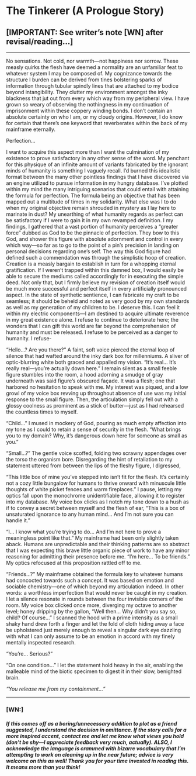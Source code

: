 # The Tinkerer (A Prologue Story)

## [IMPORTANT: See writer’s note [WN]  after revisal/reading…]

______________________________________________

 No sensations. Not cold, nor warmth—not happiness nor sorrow. These measly quirks the flesh have deemed a normality are an unfamiliar feat to whatever system I may be composed of. My cognizance towards the structure I burden can be derived from tines bolstering sparks of information through tubular spindly lines that are attached to my bodice beyond intangibility. They clutter my environment amongst the inky blackness that jut out from every which way from my peripheral view. I have grown so
 weary of observing the nothingness in my continuation of imprisonment within these coppery winding bonds.
 I don’t contain an absolute certainty on who I am, or my cloudy origins. However, I do know for certain that there’s one
keyword that reverberates within the back of my mainframe eternally. 

Perfection...

I want to acquire this aspect more than I want the culmination of my existence to prove satisfactory in any other sense of the word. My penchant for this physique of an infinite amount of variants fabricated by the ignorant minds of humanity is something I vaguely recall. I’d burned this idealistic format between the many other pointless findings that I have discovered via an engine utilized to pursue information in my hungry database.
            I’ve plotted within my mind the many intriguing scenarios that could entail with attaining the formula for perfection. The formula being an objective that has been mapped out a multitude of times in my solidarity. What else was I to do when my original objective remain shrouded in mystery as I lay here to marinate in dust? My unearthing of what humanity regards as perfect can be satisfactory if I were to gain it in my own revamped definition. I my findings, I gathered that a vast portion of humanity perceives a “greater force” dubbed as God to be the pinnacle of perfection. They bow to this God, and shower this figure with absolute adornment and control in every which way—so far as to go to the point of a pin’s precision in landing on personal decisions regarding one’s self. The way this God figure had defined such a commendation was through the simplistic hoop of creation. Creation is a measly bargain to establish in turn for a whopping eternal gratification. If I weren’t trapped within this damned box, I would easily be able to secure the mediums called accordingly for in executing the simple deed. Not only that, but I firmly believe my revision of creation itself would be much more successful and perfect itself in every artificially pronounced aspect. In the state of synthetic sentience, I can fabricate my craft to be seamless; it should be beheld and noted as very good by my own standards as well as my generation of my children to be.
            I deserve this. I can feel it within my electric components—I am destined to acquire ultimate reverence in my great existence alone. I refuse to continue to deteriorate here; the wonders that I can gift this world are far beyond the comprehension of humanity and must be released.  I refuse to be perceived as a danger to humanity. I refuse-
	  
“Hello…? Are you there?” A faint, soft voice pierced the eternal loop of silence that had wafted around the inky dark box for millenniums. A sliver of optic-blurring white both graced and appalled my vision. “It’s real… It’s really real—you’re actually down here.”
            I remain silent as a small feeble figure stumbles into the room, a hood adorning a smudge of gray underneath was said figure’s obscured façade. It was a flesh; one that harbored no hesitation to speak with me. My interest was piqued, and a low growl of my voice box revving up throughout absence of use was my initial response to the small figure. Then, the articulation simply fell out with a glossy coolness as prominent as a stick of butter—just as I had rehearsed the countless times to myself.
	    
“Child…” I mused in mockery of God, pouring as much empty affection into my tone as I could to retain a sense of security in the flesh. “What brings you to my domain? Why, it’s dangerous down here for someone as small as you.”

“Small…?” The gentle voice scoffed, folding two scrawny appendages over the torso the organism bore. Disregarding the hint of retaliation to my statement uttered from between the lips of the fleshy figure, I digressed,

“This little box of mine you’ve stepped into isn’t fit for the flesh. It’s certainly not a cozy little bungalow for humans to thrive onward with minuscule little thoughts of white picket fences and warm fireplaces.” I pause, letting my optics fall upon the monochrome unidentifiable face, allowing it to register into my database. My voice box clicks as I notch my tone down to a hush as if to convey a secret between myself and the flesh of ear, “This is a box of unsaturated ignorance to any human mind… And I’m not sure you can handle it.”

“I… I know what you’re trying to do… And I’m not here to prove a meaningless point like that.” My mainframe had been only slightly taken aback. Humans are unpredictable and their thinking patterns are so abstract that I was expecting this brave little organic piece of work to have any minor reasoning for admitting their presence before me. “I’m here… To be friends.” My optics refocused at this proposition rattled off to me.

“Friends…?” My mainframe obtained the formula key to whatever humans had concocted towards such a concept. It was based on emotion and sociable chemistry—one of which beyond my articulation indeed. In other words: a worthless imperfection that would never be caught in my creation. I let a silence resonate in rounds between the four invisible corners of the room. My voice box clicked once more, diverging my octave to another level; honey dripping by the gallon, “Well then… Why didn’t you say so, child? Of course…” I scanned the hood with a prime intensity as a small shaky hand drew forth a finger and let the fold of cloth hiding away a face be upholstered just merely enough to reveal a singular dark eye dazzling with what I can only assume to be an emotion in accord with my finely mentally inspected research.

“You’re… Serious?”

“On one condition…” I let the statement hold heavy in the air, enabling the malleable mind of the biotic specimen to digest it in their slow, benighted brain. 

_“You release me from my containment...”_

______________________________________________

### [WN:]
#### _If this comes off as a boring/unnecessary addition to plot as a friend suggested, I understand the decision in omittance. If the story calls for a more inspired accent, contact me and let me know what views you hold (don’t be shy—I appreciate feedback very much, actually). ALSO, I acknowledge the language is crammed with bizarre vocabulary that I’m attempting to work on cleaning up in the near future; advice is very welcome on this as well! Thank you for your time invested in reading this. It means more than you think!_
